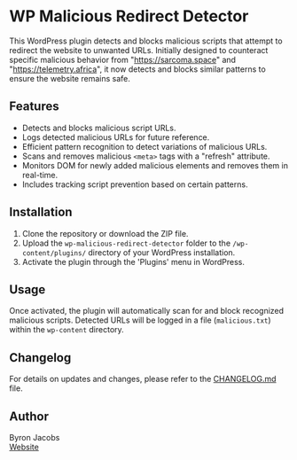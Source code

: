 # WP Malicious Redirect Detector

This WordPress plugin detects and blocks malicious scripts that attempt to redirect the website to unwanted URLs. Initially designed to counteract specific malicious behavior from "https://sarcoma.space" and "https://telemetry.africa", it now detects and blocks similar patterns to ensure the website remains safe.

## Features

- Detects and blocks malicious script URLs.
- Logs detected malicious URLs for future reference.
- Efficient pattern recognition to detect variations of malicious URLs.
- Scans and removes malicious `<meta>` tags with a "refresh" attribute.
- Monitors DOM for newly added malicious elements and removes them in real-time.
- Includes tracking script prevention based on certain patterns.

## Installation

1. Clone the repository or download the ZIP file.
2. Upload the `wp-malicious-redirect-detector` folder to the `/wp-content/plugins/` directory of your WordPress installation.
3. Activate the plugin through the 'Plugins' menu in WordPress.

## Usage

Once activated, the plugin will automatically scan for and block recognized malicious scripts. Detected URLs will be logged in a file (`malicious.txt`) within the `wp-content` directory.

## Changelog

For details on updates and changes, please refer to the [CHANGELOG.md](CHANGELOG.md) file.

## Author

Byron Jacobs  
[Website](https://byronjacobs.co.za)

